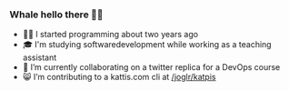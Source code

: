 ### Whale hello there 🐳👋

- 👨‍💻 I started programming about two years ago
- 🎓 I'm studying softwaredevelopment while working as a teaching assistant
- 🌱 I’m currently collaborating on a twitter replica for a DevOps course
- 😸 I’m contributing to a kattis.com cli at [/joglr/katpis](https://github.com/joglr/katpis)

